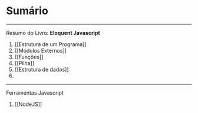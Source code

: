 # Sumário
----
Resumo do Livro: **Eloquent Javascript**

01. [[Estrutura de um Programa]]
02. [[Módulos Externos]]
03. [[Funções]]
04. [[Pilha]]
05. [[Estrutura de dados]]
6. 
---
Ferramentas Javascript
01. [[NodeJS]]